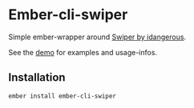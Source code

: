 # Ember-cli-swiper

Simple ember-wrapper around [Swiper by idangerous](http://idangero.us/swiper/demos/).

See the [demo](http://suven.github.io/ember-cli-swiper/) for examples and usage-infos.

## Installation

`ember install ember-cli-swiper`
